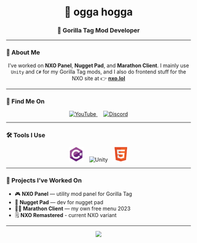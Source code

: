 <h1 align="center">🚀 ogga hogga </h1>
<h3 align="center">🐒 Gorilla Tag Mod Developer</h3>

---

### 🧠 About Me  
<p align="center">
  I’ve worked on <strong>NXO Panel</strong>, <strong>Nugget Pad</strong>, and <strong>Marathon Client</strong>.  
  I mainly use <code>Unity</code> and <code>C#</code> for my Gorilla Tag mods,  
  and I also do frontend stuff for the NXO site at 👉  
  <a href="https://nxo.lol" target="_blank"><strong>nxo.lol</strong></a>
</p>

---

### 📡 Find Me On  
<p align="center">
  <a href="https://www.youtube.com/@nuggetxogga" target="_blank">
    <img src="https://raw.githubusercontent.com/rahuldkjain/github-profile-readme-generator/master/src/images/icons/Social/youtube.svg" alt="YouTube" width="40" />
  </a>
  &nbsp;&nbsp;&nbsp;
  <a href="https://discord.gg/nxoontop" target="_blank">
    <img src="https://raw.githubusercontent.com/rahuldkjain/github-profile-readme-generator/master/src/images/icons/Social/discord.svg" alt="Discord" width="40" />
  </a>
</p>

---

### 🛠️ Tools I Use  
<p align="center">
  <img src="https://raw.githubusercontent.com/devicons/devicon/master/icons/csharp/csharp-original.svg" alt="C#" width="40" height="40"/>
  &nbsp;&nbsp;
  <img src="https://www.vectorlogo.zone/logos/unity3d/unity3d-icon.svg" alt="Unity" width="40" height="40"/>
  &nbsp;&nbsp;
  <img src="https://raw.githubusercontent.com/devicons/devicon/master/icons/html5/html5-original.svg" alt="HTML" width="40" height="40"/>
</p>

---

### 🧪 Projects I’ve Worked On
- 🎮 **NXO Panel** — utility mod panel for Gorilla Tag
- 🧱 **Nugget Pad** — dev for nugget pad
- 🧍‍♂️ **Marathon Client** — my own free menu 2023
- 🗒️ **NXO Remastered** - current NXO variant

---

<p align="center">
  <img src="https://capsule-render.vercel.app/api?type=waving&color=0:00e5ff,100:000000&height=120&section=footer"/>
</p>
